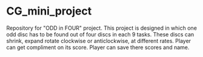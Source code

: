 # CG_mini_project
Repository for "ODD in FOUR" project.
This project is designed in which one odd disc has to be found out of four discs in each 9 tasks.
These discs can shrink, expand rotate clockwise or anticlockwise, at different rates.
Player can get compliment on its score.
Player can save there scores and name. 
